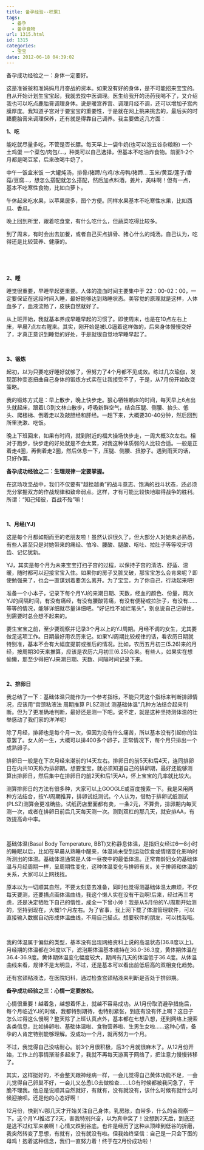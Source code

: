```yaml
---
title: 备孕经验--积累1
tags:
  - 备孕
  - 备孕食物
url: 1315.html
id: 1315
categories:
  - 宝宝
date: 2012-06-18 04:39:02
---
```


备孕成功经验之一：身体一定要好。  
  
这是准爸爸和准妈妈月月奋战的资本。如果没有好的身体，是不可能招来宝宝的。自从开始计划生宝宝起，我就去找中医调理。医生给我开的汤药我喝不了，又介绍我也可以吃点鹿胎膏调理身体。说是暖宫养宫、调理月经不调，还可以增加子宫内膜厚度。我知道子宫对于要宝宝的重要性，于是就在网上挑来挑去的，最后买的时臻鹿胎膏来调理保养，还有就是得靠自己调养。我主要做这几方面：  
  
  
  
**1、吃**  
  
能吃就尽量多吃，不管是否长膘。每天早上一袋牛奶(也可以泡五谷杂粮粉) 一个土鸡蛋 一个菜包/肉包/...，种类可以自己选择，但基本不吃油炸食物。前面1-2个月都是喝豆浆，后来改喝牛奶了。  
  
中午一饭盒米饭 一大罐炖汤，排骨/猪蹄/乌鸡/水母鸭/猪蹄... 玉米/黄豆/莲子/香菇/豆腐...，想怎么搭配就怎么搭配，然后加点料酒，姜片，美味啊！但有一点，基本不吃寒性食物，比如白萝卜。  
  
午休起来吃水果，以苹果居多，图个方便。同样水果基本不吃寒性水果，比如西瓜、香瓜。  
  
晚上回到所里，跟着吃食堂，有什么吃什么，但蔬菜吃得比较多。  
  
到了周末，有时会出去加餐，或者自己买点排骨、猪心什么的炖汤。自己认为，吃得还是比较营养、健康的。  
  
   
  
   
  
**2、睡**  
  
睡觉很重要，早睡早起更重要。人体的造血时间主要集中于 22：00-02：00，一定要保证在这段时间入睡，最好能够达到熟睡状态。美容觉的原理就是这样，人体血多了，血液流畅了，皮肤自然就好了。  
  
从上班开始，我就基本养成早睡早起的习惯了。即使周末，也是在10点左右上床，早晨7点左右醒来。其实，刚开始是被LG逼着这样做的，后来身体慢慢变好了，才真正意识到睡觉的好处，于是就很自觉地早睡早起了。  
  
   
  
**3、锻炼**  
  
起初，以为只要吃好睡好就够了，但努力了4个月都不见成效。练过几次瑜伽，发现那种变态扭曲自己身体的锻炼方式实在让我接受不了，于是，从7月份开始改变策略。  
  
我的锻炼方式是：早上散步，晚上快步走。狠心牺牲赖床的时间，每天早上6点出头就起床，跟着LG到文林山散步，呼吸新鲜空气，结合压腿、侧腰、抬头、低头、爬楼梯、倒着走以及敲胆经和肝经。一趟下来，大概要30-40分钟，然后回到所里洗漱、吃饭。  
  
晚上下班回来，如果有时间，就到附近的福大操场快步走，一周大概3次左右。相对于跑步，快步走的好处就是不会太累，对我这种体质弱的人比较合适。一般是正着走4圈，再倒着走2圈，然后休息一下，压腿、侧腰、扭脖子。遇到雨天的话，只好作罢。  
  
**备孕成功经验之二：生理规律一定要掌握。**  
  
在这场攻坚战中，我们不仅要有“越挫越勇”的战斗意志、饱满的战斗状态，还必须充分掌握双方的作战规律和致命弱点。这样，才有可能比较快地取得战争的胜利。所谓：“知己知彼，百战不殆”嘛！  
  
   
  
**1、月经(YJ)**  
  
这是每个月都如期而至的老朋友啦！虽然认识很久了，但大部分人对她未必熟悉，有些人甚至只是对她带来的痛经、怕冷、腰酸、腿酸、呕吐、拉肚子等等咬牙切齿、记忆犹新。  
  
YJ，其实是每个月为未来宝宝打扫子宫的过程，以保持子宫的清洁、舒适、温暖，随时都可以迎接宝宝入住。如果你的房子又脏又破，那宝宝怎么会肯来呢？即使勉强来了，也会一直谋划着要怎么离开。为了宝宝，为了你自己，行动起来吧!  
  
准备一个小本子，记录下每个月YJ的来潮日期、天数，经血的颜色、份量，两次YJ的间隔时间，有没有痛经，有没有腰酸背痛，有没有便秘或拉肚子，有没有……等等的情况，能够详细就尽量详细吧。“好记性不如烂笔头”，别总说自己记得住，到需要时总会想不起来的。  
  
要生宝宝之前，至少要观察并记录3个月以上的YJ周期。月经不调的女生，尤其要做足这项工作。日期最好用农历来记。如果YJ周期比较规律的话，看农历日期就特别准，基本不会有大幅度提前或推后的情况。比如，农历五月初三(5.26)来的月经，按周期30天来推算，应该是农历六月初三(6.25)会来。有些人，如果实在想偷懒，那至少得把YJ来潮日期、天数、间隔时间记录下来。  
  
   
  
**2、排卵日**  
  
我总结了一下：基础体温只能作为一个参考指标，不能只凭这个指标来判断排卵情况，应该用“宫颈粘液法 周期推算 PLSZ测试 测基础体温”几种方法结合起来判断。但为了更准确地判断，最好还是测一下吧。说不定，就是这种坚持测体温的壮举感动了我们家的洋洋呢!  
  
除了月经，排卵也是每个月一次，但因为没有什么痛苦，所以基本没有引起你的注意罢了。女人的一生，大概可以排400多个卵子，正常情况下，每个月只排出一个成熟卵子。  
  
排卵日一般是在下次月经来潮前的14天左右。排卵日的前5天和后4天，连同排卵日在内共10天称为排卵期。想要宝宝，就必须知道自己的排卵期，最好还能够测算出排卵日，然后集中在排卵日的前2天和后1天AA，怀上宝宝的几率就比较大。  
  
测算排卵日的方法有很多种，大家可以上GOOGLE或百度搜索一下。我是采用两种方法结合，按YJ周期推算，排卵试纸测试。个人认为，借助于排卵试纸测试(PLSZ)测算会更准确些。试纸药店里面都有卖，一条2元，不算贵，排卵期内每天测一次，或者在排卵日前后几天每天测一次。测到双杠的那几天，就安排AA，有效提高命中率。  
  
   
  
基础体温(Basal Body Temperature, BBT)又称静息体温，是指妇女经过6—8小时的睡眠以后，比如在早晨从熟睡中醒来，体温尚未受到运动饮食或情绪变化影响时所测出的体温。基础体温通常是人体一昼夜中的最低体温。正常育龄妇女的基础体温与月经周期一样，呈周期性变化，这种体温变化与排卵有关。关于排卵和体温的关系，大家可以上网找找。  
  
原本以为一切顺其自然，不要太刻意去准备，同时也觉得测基础体温太麻烦，不仅每天要测，还要描点画体温曲线，我这个懒人实在没有干劲啊!后来，经过再三考虑，还是决定牺牲下自己的惰性，成全一下曾小帅！我是从5月份的YJ周期开始测的，坚持到现在，大概1个月左右。为了省事，我上网下载了体温管理软件，可以直接输入数据自动形成体温曲线，不用自己描点。想要软件的朋友，可以找我哦。  
  
   
  
我的体温属于偏低的类型，基本没有出现网络资料上说的高温状态(36.8度以上)。月经期的体温都在36度以下，滤泡期体温基本维持在36.0-36.3度，黄体期体温在36.4-36.9度。黄体期体温变化幅度较大，期间有几天的体温低于36.4度。从体温曲线来看，规律不是太明显，不过，还是基本可以看出前低后高的双相变化趋势。  
  
还有宫颈粘液法，在医院妇科，通过检查宫颈粘液来判断是否处于排卵期。  
  
**备孕成功经验之三：心情一定要放松。**  
  
心情很重要！越着急，越想着怀上，就越不容易成功。从1月份取消避孕措施后，每个月临近YJ的时候，我都特别期待，也特别紧张，到底有没有怀上啊？这日子怎么过得这么慢啊？整天除了上班认真点外，基本都在七想八想，还到网络上搜索各类信息，比如排卵啦、基础体温啦、食物营养啦、生男生女啦……这种心情，备孕的人肯定特别能够理解。没成功一个月，就再努力一个月。  
  
不过，我觉得自己没啥耐心。前3个月很积极，后3个月就很麻木了。从12月份开始，工作上的事情渐渐多起来了，我就不再每天游离于网络了，把注意力慢慢转移了。  
  
其实，这样挺好的，不会整天跟神经病一样，一会儿觉得自己黄体功能不足，一会儿觉得自己卵巢不好，一会儿又怂恿LG去做检查……LG有时候都被我问急了，干脆不理我。他总是说顺其自然就好，有就有，没有就没有，该什么时候有就什么时候迎接呗。还是他的心态好啊！  
  
12月份，快到YJ那几天才开始关注自己身体。乳房胀，白带多，什么的会观察一下。这个月YJ推迟了2天，害我特别兴奋，以为真中奖了！没想到2天后，到底还是逃不过红军来袭啊！心情又跌到谷底。也许是经历了这种从顶峰到低谷的折磨，我突然转变了思想，有就有，没有就没有啦。但我始终坚信：自己是一只会下蛋的母鸡！抱着这种信念，我们一直努力着！终于在2月份成功啦！